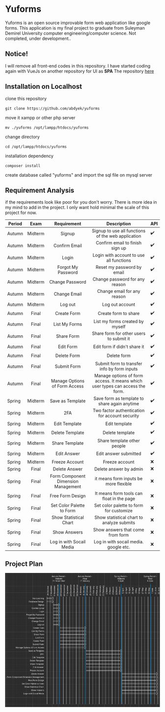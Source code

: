 # Yuforms
Yuforms is an open source improvable form web application like google forms. This application is my final project to graduate from Suleyman Demirel University computer engineering/computer science. Not completed, under development..

## Notice!
I will remove all front-end codes in this repository. I have started coding again with VueJs on another repository for UI as **SPA**
The repository [here](https://github.com/abdyek/yuforms-web)

## Installation on Localhost

clone this repository

`git clone https://github.com/abdyek/yuforms`

move it xampp or other php server

`mv ./yuforms /opt/lampp/htdocs/yuforms`

change directory

`cd /opt/lampp/htdocs/yuforms`

installation dependency

`composer install`

create database called "yuforms" and import the sql file on mysql server

## Requirement Analysis
if the requirements look like poor for you don't worry. There is more idea in my mind to add in the project. I only want hold minimal the scale of this project for now.

| Period | Exam | Requirement | Description | API |
| ----------- | :---------: | :---------: | :---------: | ----------- |
| Autumn | Midterm | Signup | Signup to use all functions of the web application | :heavy_check_mark: |
| Autumn | Midterm | Confirm Email | Confirm email to finish sign up | :heavy_check_mark: |
| Autumn | Midterm | Login | Login with account to use all functions | :heavy_check_mark: |
| Autumn | Midterm | Forgot My Password | Reset my password by email | :heavy_check_mark: |
| Autumn | Midterm | Change Password | Change password for any reason | :heavy_check_mark: |
| Autumn | Midterm | Change Email | Change email for any reason | :heavy_check_mark: |
| Autumn | Midterm | Log out | Log out account | :heavy_check_mark: | 
| Autumn | Final | Create Form | Create form to share | :heavy_check_mark: | 
| Autumn | Final | List My Forms | List my forms created by myself | :heavy_check_mark: | 
| Autumn | Final | Share Form | Share form for other users to submit it | :heavy_check_mark: | 
| Autumn | Final | Edit Form | Edit form if didn't share it | :heavy_check_mark: | 
| Autumn | Final | Delete Form | Delete form | :heavy_check_mark: | 
| Autumn | Final | Submit Form | Submit form to transfer info by form inputs | :heavy_check_mark: | 
| Autumn | Final | Manage Options of Form Access | Manage options of form access. It means which user types can access the form. | :heavy_check_mark: | 
| Spring | Midterm | Save as Template | Save form as template to share again anytime | :heavy_check_mark: | 
| Spring | Midterm | 2FA | Two factor authentication for account security | :heavy_check_mark: | 
| Spring | Midterm | Edit Template | Edit template | :heavy_check_mark: | 
| Spring | Midterm | Delete Template | Delete template | :heavy_check_mark: | 
| Spring | Midterm | Share Template | Share template other people | :heavy_check_mark: | 
| Spring | Midterm | Edit Answer | Edit answer submitted | :heavy_check_mark: | 
| Spring | Midterm | Freeze Account | Freeze account | :x: | 
| Spring | Final | Delete Answer | Delete answer by admin | :x: | 
| Spring | Final | Form Component Dimension Management | it means form inputs be more flexible | :x: | 
| Spring | Final | Free Form Design | It means form tools can float in the page | :x: | 
| Spring | Final | Set Color Palette to Form | Set color palette to form for customize | :x: | 
| Spring | Final | Show Statistical Chart | Show statistical chart to analyze submits | :x: | 
| Spring | Final | Show Answers | Show answers that come from form | :x: | 
| Spring | Final | Log in with Socail Media | Log in  with socail media. google etc. | :x: | 

## Project Plan
![project plan](https://github.com/abdyek/yuforms/blob/master/assets/readme/plan.png?raw=true)
